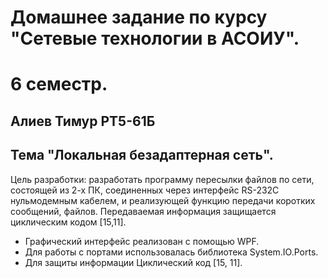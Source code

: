 # Домашнее задание по курсу "Сетевые технологии в АСОИУ". 
# 6 семестр.

## Алиев Тимур РТ5-61Б

## Тема "Локальная безадаптерная сеть".

Цель разработки: разработать программу пересылки файлов по сети, состоящей из 2-х ПК, соединенных через интерфейс RS-232C нульмодемным кабелем, и реализующей функцию передачи коротких сообщений, файлов. Передаваемая информация защищается циклическим кодом [15,11].


- Графический интерфейс реализован с помощью WPF.
- Для работы с портами использовалась библиотека System.IO.Ports.
- Для защиты информации Циклический код [15, 11].
